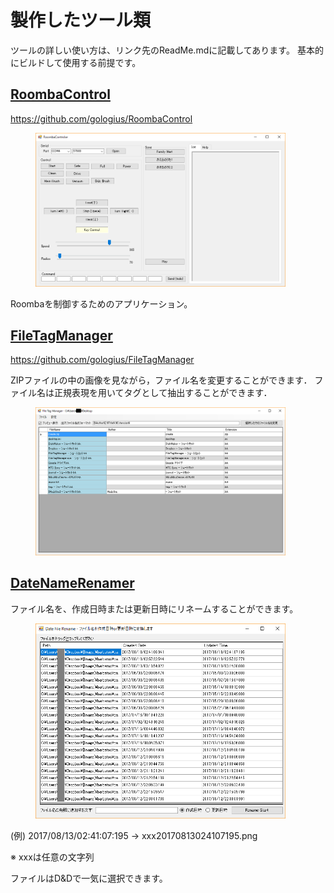 # 製作したツール類
ツールの詳しい使い方は、リンク先のReadMe.mdに記載してあります。
基本的にビルドして使用する前提です。

## [RoombaControl](https://github.com/gologius/RoombaControl)
https://github.com/gologius/RoombaControl

<figure>
<img src="images/tools/RoombaControl.png" width="400px">
<figcaption></figcaption>
</figure>

Roombaを制御するためのアプリケーション。

## [FileTagManager](https://github.com/gologius/FileTagManager)
https://github.com/gologius/FileTagManager

ZIPファイルの中の画像を見ながら，ファイル名を変更することができます．
ファイル名は正規表現を用いてタグとして抽出することができます．

<figure>
<img src="images/tools/FileTagManager.png" width="400px">
<figcaption></figcaption>
</figure>

## [DateNameRenamer](https://github.com/gologius/DateNameRenamer)
ファイル名を、作成日時または更新日時にリネームすることができます。

<figure>
<img src="images/tools/DateNameRenamer.png" width="400px">
<figcaption></figcaption>
</figure>

(例) 2017/08/13/02:41:07:195 -> xxx20170813024107195.png

※ xxxは任意の文字列

ファイルはD&Dで一気に選択できます。


